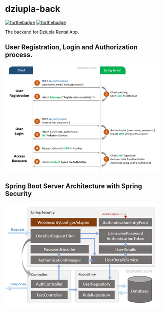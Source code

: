 # dziupla-back
[![forthebadge](https://forthebadge.com/images/badges/made-with-java.svg)](https://forthebadge.com)
[![forthebadge](https://forthebadge.com/images/badges/powered-by-overtime.svg)](https://forthebadge.com)

The backend for Dziupla Rental App.

## User Registration, Login and Authorization process.

![spring-boot-login-example-flow](spring-boot-login-example-flow.png)

## Spring Boot Server Architecture with Spring Security

![spring-boot-login-example-architecture](spring-boot-login-example-architecture.png)